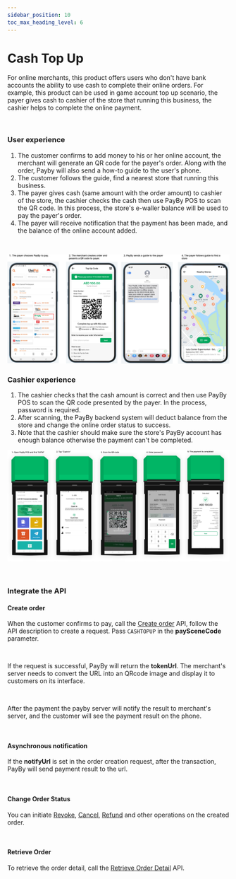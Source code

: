 ```yaml
---
sidebar_position: 10
toc_max_heading_level: 6
---
```


# Cash Top Up

For online merchants, this product offers users who don't have bank accounts the ability to use cash to complete their online orders. For example, this product can be used in game account top up scenario, the payer gives cash to cashier of the store that running this business, the cashier helps to complete the online payment.

<br/>

### User experience

1.  The customer confirms to add money to his or her online account, the merchant will generate an QR code for the payer's order. Along with the order, Payby will also send a how-to guide to the user's phone.
2.  The customer follows the guide, find a nearest store that running this business.
3.  The payer gives cash (same amount with the order amount) to cashier of the store, the cashier checks the cash then use PayBy POS to scan the QR code. In this process, the store's e-waller balance will be used to pay the payer's order.
4.  The payer will receive notification that the payment has been made, and the balance of the online account added.

<br/>

![payer-ue](../pic/ue-payer-cash.png)



### Cashier experience

1. The cashier checks that the cash amount is correct and then use PayBy POS to scan the QR code presented by the payer. In the process, password is required.
2. After scanning, the PayBy backend system will deduct balance from the store and change the online order status to success.
3. Note that the cashier should make sure the store's PayBy account has enough balance otherwise the payment can't be completed.

![cashier-ue](../pic/ue-cashier-cash.png)

<br/>



### Integrate the API

#### Create order

When the customer confirms to pay, call the [Create order](/docs/createorder) API,  follow the API description to create a request. Pass `CASHTOPUP` in the **paySceneCode** parameter.

<br/>

If the request is successful, PayBy will return the **tokenUrl**. The merchant's server needs to convert the URL into an QRcode image and display it to customers on its interface.

<br/>

After the payment the payby server will notify the result to merchant's server, and the customer will see the payment result on the phone.

<br/>

#### Asynchronous notification

If the **notifyUrl** is set in the order creation request, after the transaction, PayBy will send payment result to the url.<br/>

<br/>

#### Change Order Status

You can initiate [Revoke](/docs/revoke), [Cancel](/docs/cancel), [Refund](/docs/refund) and other operations on the created order.

<br/>

#### Retrieve Order

To retrieve the order detail, call the [Retrieve Order Detail](/docs/retrieveorderdetail) API.





